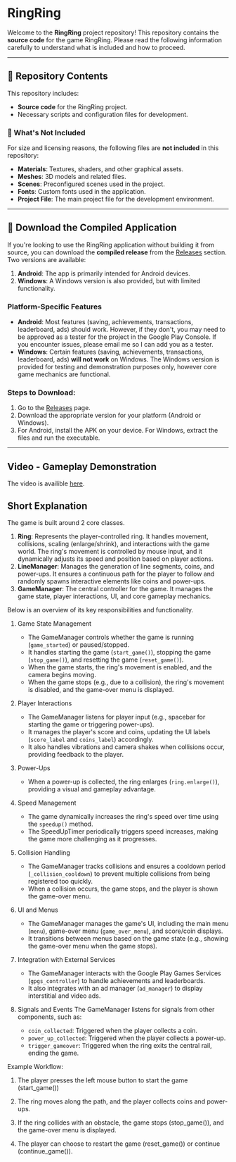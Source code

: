# RingRing

Welcome to the **RingRing** project repository! This repository contains the **source code** for the game RingRing. Please read the following information carefully to understand what is included and how to proceed.

---

## 📁 Repository Contents

This repository includes:
- **Source code** for the RingRing project.
- Necessary scripts and configuration files for development.

### 🚫 What's Not Included
For size and licensing reasons, the following files are **not included** in this repository:
- **Materials**: Textures, shaders, and other graphical assets.
- **Meshes**: 3D models and related files.
- **Scenes**: Preconfigured scenes used in the project.
- **Fonts**: Custom fonts used in the application.
- **Project File**: The main project file for the development environment.

---

## 🚀 Download the Compiled Application

If you're looking to use the RingRing application without building it from source, you can download the **compiled release** from the [Releases](https://github.com/your-username/RingRing/releases) section. Two versions are available:

1. **Android**: The app is primarily intended for Android devices.
2. **Windows**: A Windows version is also provided, but with limited functionality.

### Platform-Specific Features
- **Android**: Most features (saving, achievements, transactions, leaderboard, ads) should work. However, if they don't, you may need to be approved as a tester for the project in the Google Play Console. If you encounter issues, please email me so I can add you as a tester.
- **Windows**: Certain features (saving, achievements, transactions, leaderboard, ads) **will not work** on Windows. The Windows version is provided for testing and demonstration purposes only, however core game mechanics are functional.

### Steps to Download:
1. Go to the [Releases](https://github.com/your-username/RingRing/releases) page.
2. Download the appropriate version for your platform (Android or Windows).
3. For Android, install the APK on your device. For Windows, extract the files and run the executable.

---

## Video - Gameplay Demonstration 

The video is availible [here](https://finkiukim-my.sharepoint.com/:v:/g/personal/gordon_velichkovski_students_finki_ukim_mk/ETkQ8IfEYC9PtL2-B_sLS0sBN8JuzPkNZ55VEStc5La9Og?nav=eyJyZWZlcnJhbEluZm8iOnsicmVmZXJyYWxBcHAiOiJTdHJlYW1XZWJBcHAiLCJyZWZlcnJhbFZpZXciOiJTaGFyZURpYWxvZy1MaW5rIiwicmVmZXJyYWxBcHBQbGF0Zm9ybSI6IldlYiIsInJlZmVycmFsTW9kZSI6InZpZXcifX0%3D&e=VcYrYm).

## Short Explanation
The game is built around 2 core classes.
1. **Ring**: Represents the player-controlled ring. It handles movement, collisions, scaling (enlarge/shrink), and interactions with the game world. The ring's movement is controlled by mouse input, and it dynamically adjusts its speed and position based on player actions.
2. **LineManager**: Manages the generation of line segments, coins, and power-ups. It ensures a continuous path for the player to follow and randomly spawns interactive elements like coins and power-ups.
3. **GameManager**: The central controller for the game. It manages the game state, player interactions, UI, and core gameplay mechanics.
  
Below is an overview of its key responsibilities and functionality.
   
  1. Game State Management
      - The GameManager controls whether the game is running (`game_started`) or paused/stopped.
      - It handles starting the game (`start_game()`), stopping the game (`stop_game()`), and resetting the game (`reset_game()`).
      - When the game starts, the ring's movement is enabled, and the camera begins moving.
      - When the game stops (e.g., due to a collision), the ring's movement is disabled, and the game-over menu is displayed.

  2. Player Interactions
      - The GameManager listens for player input (e.g., spacebar for starting the game or triggering power-ups).
      - It manages the player's score and coins, updating the UI labels (`score_label` and `coins_label`) accordingly.
      - It also handles vibrations and camera shakes when collisions occur, providing feedback to the player.

  3. Power-Ups
      - When a power-up is collected, the ring enlarges (`ring.enlarge()`), providing a visual and gameplay advantage.

  4. Speed Management
      - The game dynamically increases the ring's speed over time using the `speedup()` method.
      - The SpeedUpTimer periodically triggers speed increases, making the game more challenging as it progresses.

  5. Collision Handling
      - The GameManager tracks collisions and ensures a cooldown period (`_collision_cooldown`) to prevent multiple collisions from being registered too quickly.
      - When a collision occurs, the game stops, and the player is shown the game-over menu.

  6. UI and Menus
      - The GameManager manages the game's UI, including the main menu (`menu`), game-over menu (`game_over_menu`), and score/coin displays.
      - It transitions between menus based on the game state (e.g., showing the game-over menu when the game stops).

  7. Integration with External Services
      - The GameManager interacts with the Google Play Games Services (`gpgs_controller`) to handle achievements and leaderboards.
      - It also integrates with an ad manager (`ad_manager`) to display interstitial and video ads.

  8. Signals and Events
      The GameManager listens for signals from other components, such as:
        - `coin_collected`: Triggered when the player collects a coin.
        - `power_up_collected`: Triggered when the player collects a power-up.
        - `trigger_gameover`: Triggered when the ring exits the central rail, ending the game.

Example Workflow:
  1. The player presses the left mouse button to start the game (start_game())
      
  2. The ring moves along the path, and the player collects coins and power-ups.
     
  3. If the ring collides with an obstacle, the game stops (stop_game()), and the game-over menu is displayed.
  
  4. The player can choose to restart the game (reset_game()) or continue (continue_game()).
